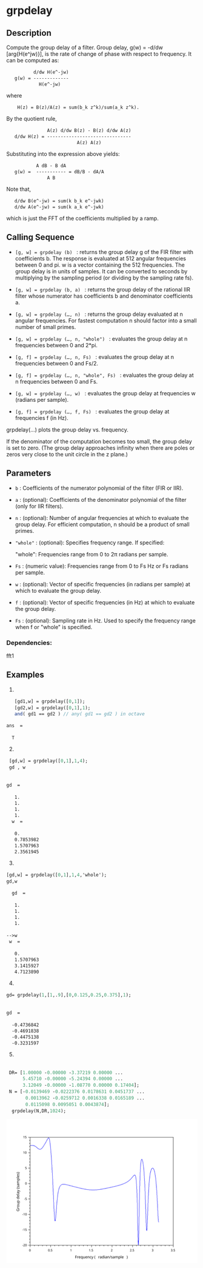 #  grpdelay
## Description
Compute the group delay of a filter.
Group delay, g(w) = -d/dw [arg{H(e^jw)}], is the rate of change of phase with respect to frequency. It can be computed as:

              d/dw H(e^-jw)
       g(w) = -------------
                H(e^-jw)
where

        H(z) = B(z)/A(z) = sum(b_k z^k)/sum(a_k z^k).
By the quotient rule,

                   A(z) d/dw B(z) - B(z) d/dw A(z)
       d/dw H(z) = -------------------------------
                              A(z) A(z)
Substituting into the expression above yields:

               A dB - B dA
       g(w) =  ----------- = dB/B - dA/A
                   A B
Note that,

       d/dw B(e^-jw) = sum(k b_k e^-jwk)
       d/dw A(e^-jw) = sum(k a_k e^-jwk)
which is just the FFT of the coefficients multiplied by a ramp.
## Calling Sequence
- `[g, w] = grpdelay (b) ` : returns the group 
delay g of the FIR filter with coefficients b. The response is 
evaluated at 512 angular frequencies between 0 and pi. w is a vector containing the 512 frequencies. The group delay is in units of samples. It can be converted to seconds by multiplying by the sampling period (or dividing by the sampling rate fs).

- `[g, w] = grpdelay (b, a) ` :  returns the group delay of the rational IIR filter whose numerator has coefficients b and denominator coefficients a.
- `[g, w] = grpdelay (…, n) ` : returns the group delay evaluated at n angular frequencies. For fastest computation n should factor into a small number of small primes.
- `[g, w] = grpdelay (…, n, "whole") ` : evaluates the group delay at n frequencies between 0 and 2*pi.
- `[g, f] = grpdelay (…, n, Fs) ` :  evaluates the group delay at n frequencies between 0 and Fs/2.
- `[g, f] = grpdelay (…, n, "whole", Fs) ` : evaluates the group delay at n frequencies between 0 and Fs.
- `[g, w] = grpdelay (…, w) ` : evaluates the group delay at frequencies w (radians per sample).
- `[g, f] = grpdelay (…, f, Fs) ` :  evaluates the group delay at frequencies f (in Hz).



grpdelay(...) plots the group delay vs. frequency.

If the denominator of the computation becomes too small, the group delay is set to zero. (The group delay approaches infinity when there are poles or zeros very close to the unit circle in the z plane.)
## Parameters
- `b` : Coefficients of the numerator polynomial of the filter (FIR or IIR).

- `a` : (optional): Coefficients of the denominator polynomial of the filter (only for IIR filters).

- `n` : (optional): Number of angular frequencies at which to evaluate the group delay. For efficient computation, n should be a product of small primes.

- `"whole"` : (optional): Specifies frequency range. If specified:

    "whole": Frequencies range from 0 to 2π radians per sample.
- `Fs` : (numeric value): Frequencies range from 0 to Fs Hz or Fs radians per sample.
- `w` : (optional): Vector of specific frequencies (in radians per sample) at which to evaluate the group delay.

- `f` : (optional): Vector of specific frequencies (in Hz) at which to evaluate the group delay.

- `Fs` : (optional): Sampling rate in Hz. Used to specify the frequency range when f or "whole" is specified.

### Dependencies: 
fft1 
## Examples
1. 
```scilab
   [gd1,w] = grpdelay([0,1]);
   [gd2,w] = grpdelay([0,1],1);
   and( gd1 == gd2 ) // any( gd1 == gd2 ) in octave
```
```output
ans  =

  T

```

2.
```scilab
 [gd,w] = grpdelay([0,1],1,4);
 gd , w
```
```output

gd  = 

   1.
   1.
   1.
   1.
  w  = 

   0.
   0.7853982
   1.5707963
   2.3561945  
```
3.
```scilab
[gd,w] = grpdelay([0,1],1,4,'whole');
gd,w

```
```output
  gd  = 

   1.
   1.
   1.
   1.

-->w
 w  = 

   0.
   1.5707963
   3.1415927
   4.7123890
```
4.
```scilab
gd= grpdelay(1,[1,.9],[0,0.125,0.25,0.375],1);

```
```output

gd  = 

  -0.4736842
  -0.4691838
  -0.4475138
  -0.3231597
```
5.
```scilab

 DR= [1.00000 -0.00000 -3.37219 0.00000 ...
      5.45710 -0.00000 -5.24394 0.00000 ...
      3.12049 -0.00000 -1.08770 0.00000 0.17404];
 N = [-0.0139469 -0.0222376 0.0178631 0.0451737 ...
       0.0013962 -0.0259712 0.0016338 0.0165189 ...
       0.0115098 0.0095051 0.0043874];
  grpdelay(N,DR,1024);     
```
<img src= "grpdelay_t_case.svg" alt="testcase"/>


